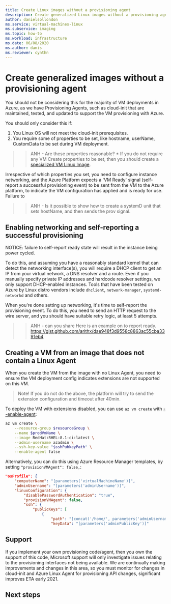 ```yaml
---
title: Create Linux images without a provisioning agent 
description: Create generalized Linux images without a provisioning agent in Azure.
author: danielsollondon
ms.service: virtual-machines-linux
ms.subservice: imaging
ms.topic: how-to
ms.workload: infrastructure
ms.date: 06/08/2020
ms.author: danis
ms.reviewer: cynthn
---
```



# Create generalized images without a provisioning agent

You should not be considering this for the majority of VM deployments in Azure, as we have Provisioning Agents, such as cloud-init that are maintained, tested, and updated to support the VM provisioning with Azure.

You should only consider this if:
1. You Linux OS will not meet the cloud-init prerequisites.
2. You require some of properties to be set, like hostname, userName, CustomData to be set during VM deployment.
>> ANH - Are these properties reasonable?
    * If you do not require any VM Create properties to be set, then you should create a [specialized VM Linux Image](../vm-specialized-image-version-cli.md).

Irrespective of which properties you set, you need to configure instance networking, and the Azure Platform expects a 'VM Ready' signal (self-report a successful provisioning event) to be sent from the VM to the Azure platform, to indicate the VM configuration has applied and is ready for use. Failure to 

>> ANH - Is it possible to show how to create a systemD unit that sets hostName, and then sends the prov signal.


## Enabling networking and self-reporting a successful provisioning
NOTICE: failure to self-report ready state will result in the instance being power cycled.
 
To do this, and assuming you have a reasonably standard kernel that can detect the networking interface(s), you will require a DHCP client to get an IP from your virtual network, a DNS resolver and a route. Even if you manually specify private IP addresses and hardcode resolver settings, we only support DHCP-enabled instances. Tools that have been tested on Azure by Linux distro vendors include `dhclient`, `network-manager`, `systemd-networkd` and others.
 
When you're done setting up networking, it's time to self-report the provisioning event. To do this, you need to send an HTTP request to the wire server, and you should have suitable retry logic, at least 5 attempts.


>> ANH - can you share 
Here is an example on to report ready.
            https://gist.github.com/arithx/dae948f3d9558c8863ac55cba3391eb4
 

## Creating a VM from an image that does not contain a Linux Agent
When you create the VM from the image with no Linux Agent, you need to ensure the VM deployment config indicates extensions are not supported on this VM.

>Note! If you do not do the above, the platform will try to send the extension configuration and timeout after 40min.

To deploy the VM with extensions disabled, you can use `az vm create` with [--enable-agent](https://docs.microsoft.com/cli/azure/vm?view=azure-cli-latest#az-vm-create):
```bash
az vm create \
    --resource-group $resourceGroup \
    --name $prodVmName \
    --image RedHat:RHEL:8.1-ci:latest \
    --admin-username azadmin \
    --ssh-key-value "$sshPubkeyPath" \
    --enable-agent false
```

Alternatively, you can do this using Azure Resource Manager templates, by setting `"provisionVMAgent": false,`:
```json
"osProfile": {
    "computerName": "[parameters('virtualMachineName')]",
    "adminUsername": "[parameters('adminUsername')]",
    "linuxConfiguration": {
        "disablePasswordAuthentication": "true",
        "provisionVMAgent": false,
        "ssh": {
            "publicKeys": [
                {
                    "path": "[concat('/home/', parameters('adminUsername'), '/.ssh/authorized_keys')]",
                    "keyData": "[parameters('adminPublicKey')]"
```



## Support
If you implement your own provisioning code/agent, then you own the support of this code, Microsoft support will only investigate issues relating to the provisioning interfaces not being available. We are continually making improvements and changes in this area, so you must monitor for changes in cloud-init and Azure Linux Agent for provisioning API changes, significant improves ETA early 2021.
 
## Next steps

